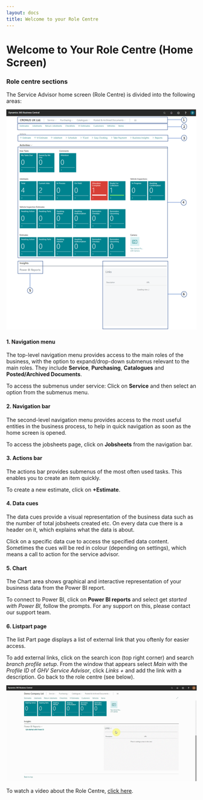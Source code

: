 ```yaml
---
layout: docs
title: Welcome to your Role Centre 
---
```


# Welcome to Your Role Centre (Home Screen)

### Role centre sections

The Service Advisor home screen (Role Centre) is divided into the following areas:    

![](media/garagehive-role-centre-edit.png)

#### 1. Navigation menu

The top-level navigation menu provides access to the main roles of the business, with the option to expand/drop-down submenus relevant to the main roles. They include **Service**, **Purchasing**, **Catalogues** and **Posted/Archived Documents**.

To access the submenus under service: Click on **Service** and then select an option from the submenus menu.

#### 2. Navigation bar

The second-level navigation menu provides access to the most useful entities in the business process, to help in quick navigation as soon as the home screen is opened.

To access the jobsheets page, click on **Jobsheets** from the navigation bar.

#### 3. Actions bar

The actions bar provides submenus of the most often used tasks. This enables you to create an item quickly.

To create a new estimate, click on **+Estimate**.

#### 4. Data cues

The data cues provide a visual representation of the business data such as the number of total jobsheets created etc. On every data cue there is a header on it, which explains what the data is about.

Click on a specific data cue to access the specified data content. Sometimes the cues will be red in colour (depending on settings), which means a call to action for the service advisor.

#### 5. Chart

The Chart area shows graphical and interactive representation of your business data from the Power BI report.

To connect to Power BI, click on **Power BI reports** and select get *started with Power BI*, follow the prompts. For any support on this, please contact our support team.

#### 6. Listpart page

The list Part page displays a list of external link that you oftenly for easier access.

To add external links, click on the search icon (top right corner) and search *branch profile setup*. From the window that appears select *Main* with the *Profile ID* of *GHV Service Advisor*, click *Links +* and add the link with a description. Go back to the role centre (see below).

![](media/garagehive-add-external-links.gif)


To watch a video about the Role Centre, [click here](https://www.youtube.com/watch?v=R_mLcdbFWdo).
